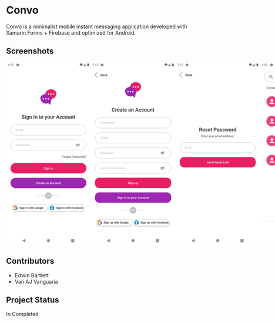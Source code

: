 # Convo
Convo is a minimalist mobile instant messaging application developed with Xamarin.Forms + Firebase and optimized for Android.

## Screenshots
<div style="display:flex">
  <img src="https://github.com/teddzyb/ChatApp/blob/master/Screenshots/SignIn.png?raw=true" style="height:500px"></img>
  <img src="https://github.com/teddzyb/ChatApp/blob/master/Screenshots/SignUp.png?raw=true" style="height:500px"></img>
  <img src="https://github.com/teddzyb/ChatApp/blob/master/Screenshots/ForgotPass.png?raw=true" style="height:500px"></img>
  <img src="https://github.com/teddzyb/ChatApp/blob/master/Screenshots/Contacts.png?raw=true" style="height:500px"></img>
  <img src="https://github.com/teddzyb/ChatApp/blob/master/Screenshots/Search.png?raw=true" style="height:500px"></img>
  <img src="https://github.com/teddzyb/ChatApp/blob/master/Screenshots/AddContact.png?raw=true" style="height:500px"></img>
  <img src="https://github.com/teddzyb/ChatApp/blob/master/Screenshots/Chat.png?raw=true" style="height:500px"></img>
  <img src="https://github.com/teddzyb/ChatApp/blob/master/Screenshots/Profile.png?raw=true" style="height:500px"></img>
</div>

## Contributors
 - Edwin Bartlett
 - Van AJ Vanguaria

## Project Status
In Completed
